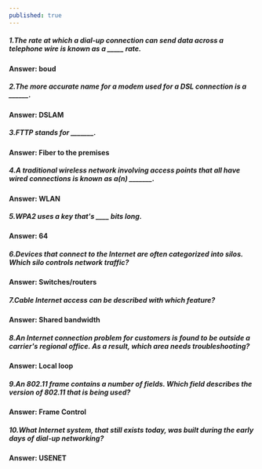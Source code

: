 ```yaml
---
published: true
---
```


##### 1.The rate at which a dial-up connection can send data across a telephone wire is known as a _____ rate.
#### Answer: boud

##### 2.The more accurate name for a modem used for a DSL connection is a ______.
#### Answer: DSLAM

##### 3.FTTP stands for _______.
#### Answer: Fiber to the premises

##### 4.A traditional wireless network involving access points that all have wired connections is known as a(n) _______.
#### Answer: WLAN

##### 5.WPA2 uses a key that's ____ bits long.
#### Answer: 64

##### 6.Devices that connect to the Internet are often categorized into silos. Which silo controls network traffic?
#### Answer: Switches/routers

##### 7.Cable Internet access can be described with which feature?
#### Answer: Shared bandwidth

##### 8.An Internet connection problem for customers is found to be outside a carrier's regional office. As a result, which area needs troubleshooting?
#### Answer: Local loop

##### 9.An 802.11 frame contains a number of fields. Which field describes the version of 802.11 that is being used?
#### Answer: Frame Control

##### 10.What Internet system, that still exists today, was built during the early days of dial-up networking?
#### Answer: USENET
